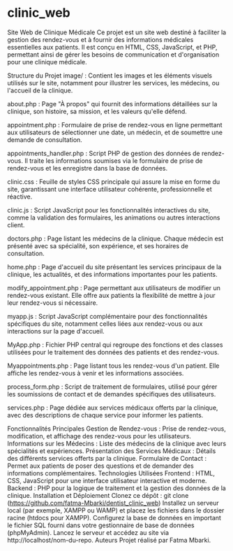 # clinic_web
Site Web de Clinique Médicale
Ce projet est un site web destiné à faciliter la gestion des rendez-vous et à fournir des informations médicales essentielles aux patients. Il est conçu en HTML, CSS, JavaScript, et PHP, permettant ainsi de gérer les besoins de communication et d'organisation pour une clinique médicale.

Structure du Projet
image/ : Contient les images et les éléments visuels utilisés sur le site, notamment pour illustrer les services, les médecins, ou l'accueil de la clinique.

about.php : Page "À propos" qui fournit des informations détaillées sur la clinique, son histoire, sa mission, et les valeurs qu'elle défend.

appointment.php : Formulaire de prise de rendez-vous en ligne permettant aux utilisateurs de sélectionner une date, un médecin, et de soumettre une demande de consultation.

appointments_handler.php : Script PHP de gestion des données de rendez-vous. Il traite les informations soumises via le formulaire de prise de rendez-vous et les enregistre dans la base de données.

clinic.css : Feuille de styles CSS principale qui assure la mise en forme du site, garantissant une interface utilisateur cohérente, professionnelle et réactive.

clinic.js : Script JavaScript pour les fonctionnalités interactives du site, comme la validation des formulaires, les animations ou autres interactions client.

doctors.php : Page listant les médecins de la clinique. Chaque médecin est présenté avec sa spécialité, son expérience, et ses horaires de consultation.

home.php : Page d'accueil du site présentant les services principaux de la clinique, les actualités, et des informations importantes pour les patients.

modify_appointment.php : Page permettant aux utilisateurs de modifier un rendez-vous existant. Elle offre aux patients la flexibilité de mettre à jour leur rendez-vous si nécessaire.

myapp.js : Script JavaScript complémentaire pour des fonctionnalités spécifiques du site, notamment celles liées aux rendez-vous ou aux interactions sur la page d'accueil.

MyApp.php : Fichier PHP central qui regroupe des fonctions et des classes utilisées pour le traitement des données des patients et des rendez-vous.

Myappointments.php : Page listant tous les rendez-vous d'un patient. Elle affiche les rendez-vous à venir et les informations associées.

process_form.php : Script de traitement de formulaires, utilisé pour gérer les soumissions de contact et de demandes spécifiques des utilisateurs.

services.php : Page dédiée aux services médicaux offerts par la clinique, avec des descriptions de chaque service pour informer les patients.

Fonctionnalités Principales
Gestion de Rendez-vous : Prise de rendez-vous, modification, et affichage des rendez-vous pour les utilisateurs.
Informations sur les Médecins : Liste des médecins de la clinique avec leurs spécialités et expériences.
Présentation des Services Médicaux : Détails des différents services offerts par la clinique.
Formulaire de Contact : Permet aux patients de poser des questions et de demander des informations complémentaires.
Technologies Utilisées
Frontend : HTML, CSS, JavaScript pour une interface utilisateur interactive et moderne.
Backend : PHP pour la logique de traitement et la gestion des données de la clinique.
Installation et Déploiement
Clonez ce dépôt : git clone (https://github.com/fatma-Mbarki/dentist_clinic_web)
Installez un serveur local (par exemple, XAMPP ou WAMP) et placez les fichiers dans le dossier racine (htdocs pour XAMPP).
Configurez la base de données en important le fichier SQL fourni dans votre gestionnaire de base de données (phpMyAdmin).
Lancez le serveur et accédez au site via http://localhost/nom-du-repo.
Auteurs
Projet réalisé par Fatma Mbarki.
